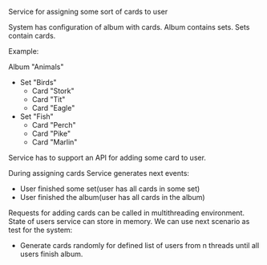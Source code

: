 Service for assigning some sort of cards to user

System has configuration of album with cards. Album contains sets. Sets contain cards.

Example:

Album "Animals"
- Set "Birds"
  - Card "Stork"
  - Card "Tit"
  - Card "Eagle"
- Set "Fish"
  - Card "Perch"
  - Card "Pike"
  - Card "Marlin"

Service has to support an API for adding some card to user.

During assigning cards Service generates next events:
- User finished some set(user has all cards in some set)
- User finished the album(user has all cards in the album)

Requests for adding cards can be called in multithreading environment. State of users service can store in memory.
We can use next scenario as test for the system:
- Generate cards randomly for defined list of users from n threads until all users finish album.